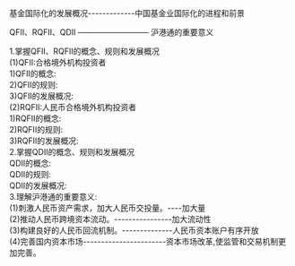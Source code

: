   基金国际化的发展概况-------------中国基金业国际化的进程和前景  

  QFII、RQFII、QDII ————————— 沪港通的重要意义  

  1.掌握QFII、RQFII的概念、规则和发展概况  
    (1)QFII:合格境外机构投资者  
      1)QFII的概念:  
      2)QFII的规则:  
      3)QFII的发展概况:  
    (2)RQFII:人民币合格境外机构投资者  
      1)RQFII的概念:  
      2)RQFII的规则:  
      3)RQFII的发展概况:  
  2.掌握QDII的概念、规则和发展概况  
    QDII的概念:  
    QDII的规则:  
    QDII的发展概况:  
  3.理解沪港通的重要意义:  
    (1)刺激人民币资产需求，加大人民币交投量。----加大量  
    (2)推动人民币跨境资本流动。----------------加大流动性  
    (3)构建良好的人民币回流机制。--------------人民币资本账户有序开放  
    (4)完善国内资本市场-----------------------资本市场改革,使监管和交易机制更加完善。  
